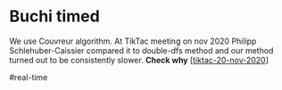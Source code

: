 # Buchi timed

We use Couvreur algorithm. At TikTac meeting on nov 2020 Philipp
Schlehuber-Caissier compared it to double-dfs method and our method turned out
to be consistently slower. **Check why**
[[tiktac-20-nov-2020]]

#real-time

[//begin]: # "Autogenerated link references for markdown compatibility"
[tiktac-20-nov-2020]: tiktac-20-nov-2020 "TikTac 20 Nov 2020"
[//end]: # "Autogenerated link references"